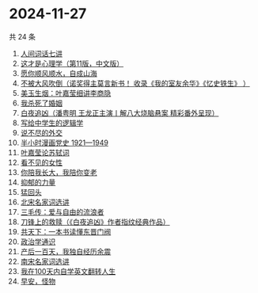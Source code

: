 # 2024-11-27

共 24 条

<!-- BEGIN WEREAD -->
<!-- 最后更新时间 2024-11-27 07:00:59 +0800 -->
1. [人间词话七讲](https://weread.qq.com/web/bookDetail/8433280071726b0d84344b8)
1. [这才是心理学（第11版，中文版）](https://weread.qq.com/web/bookDetail/be232300813ab6c03g015645)
1. [愿你顺风顺水，自成山海](https://weread.qq.com/web/bookDetail/31832b10813ab95eag0137f1)
1. [不被大风吹倒（诺奖得主莫言新书！ 收录《我的室友余华》《忆史铁生》 ）](https://weread.qq.com/web/bookDetail/2c032e80813ab95aag019524)
1. [美玉生烟：叶嘉莹细讲李商隐](https://weread.qq.com/web/bookDetail/6a53292071996d9f6a547c1)
1. [我杀死了婚姻](https://weread.qq.com/web/bookDetail/5c932450813ab95d9g0104b3)
1. [白夜追凶（潘粤明 王龙正主演丨解八大烧脑悬案 精彩番外呈现）](https://weread.qq.com/web/bookDetail/42332ea0813ab9608g0127d4)
1. [写给中学生的逻辑学](https://weread.qq.com/web/bookDetail/05e32d6072024fb305eef4c)
1. [说不尽的外交](https://weread.qq.com/web/bookDetail/42032800813ab820ag010c2e)
1. [半小时漫画党史 1921—1949](https://weread.qq.com/web/bookDetail/6b432c2072706eb76b4e507)
1. [叶嘉莹论苏轼词](https://weread.qq.com/web/bookDetail/59f32980813ab82c3g012eb5)
1. [看不见的女性](https://weread.qq.com/web/bookDetail/f1532210813ab7439g018060)
1. [你陪我长大，我陪你变老](https://weread.qq.com/web/bookDetail/b5f32640813ab95abg0174fe)
1. [抑郁的力量](https://weread.qq.com/web/bookDetail/62b32d40813ab9624g015171)
1. [猛回头](https://weread.qq.com/web/bookDetail/00f326c0813ab962dg012a16)
1. [北宋名家词选讲](https://weread.qq.com/web/bookDetail/dfb3289059f060dfb2896dc)
1. [三毛传：爱与自由的流浪者](https://weread.qq.com/web/bookDetail/8c632a20813ab95abg0168e2)
1. [刀锋上的救赎（《白夜追凶》作者指纹经典作品）](https://weread.qq.com/web/bookDetail/9b832520717059399b8c919)
1. [共天下：一本书读懂东晋门阀](https://weread.qq.com/web/bookDetail/cdf32470813ab9597g018c58)
1. [政治学通识](https://weread.qq.com/web/bookDetail/dcd32df071726b41dcd1142)
1. [产后一百天，我独自经历余震](https://weread.qq.com/web/bookDetail/56932ee0813ab95eag014831)
1. [南宋名家词选讲](https://weread.qq.com/web/bookDetail/e5432110717261dde5471bf)
1. [我在100天内自学英文翻转人生](https://weread.qq.com/web/bookDetail/c4132f0071ed8d4cc418130)
1. [早安，怪物](https://weread.qq.com/web/bookDetail/5f9326e0813ab8c3dg010320)
<!-- END WEREAD -->